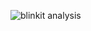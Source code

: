 ![blinkit analysis](https://github.com/user-attachments/assets/945b1a19-3730-4392-8b02-750abc61ac89)
